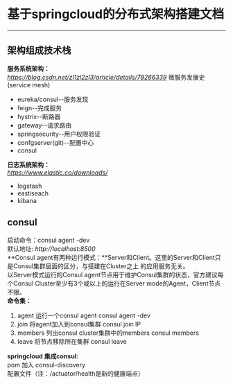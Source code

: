 # 基于springcloud的分布式架构搭建文档 #
---------
## 架构组成技术栈  ##
**服务系统架构：**  
*https://blog.csdn.net/zl1zl2zl3/article/details/78266339*  微服务发展史(service mesh)   
- eureka/consul--服务发现  
- feign--完成服务  
- hystrix--断路器  
- gateway--请求路由  
- springsecurity--用户权限验证  
- confgserver(git)--配置中心  
- consul  

**日志系统架构：**  
*https://www.elastic.co/downloads/*  
- logstash  
- eastiseach  
- kibana  

## consul ##
启动命令：consul agent -dev  
默认地址: *http://localhost:8500*  
**Consul agent有两种运行模式：**Server和Client。这里的Server和Client只是Consul集群层面的区分，与搭建在Cluster之上 的应用服务无关。    
以Server模式运行的Consul agent节点用于维护Consul集群的状态，官方建议每个Consul Cluster至少有3个或以上的运行在Server mode的Agent，Client节点不限。  
**命令集：**  
1. agent	运行一个consul agent	consul agent -dev  
2. join	将agent加入到consul集群	consul join IP  
3. members	列出consul cluster集群中的members	consul members  
4. leave	将节点移除所在集群	 consul leave 

**springcloud 集成consul:**  
pom 加入 consul-discovery  
配置文件（注：/actuator/health是新的健康端点）
